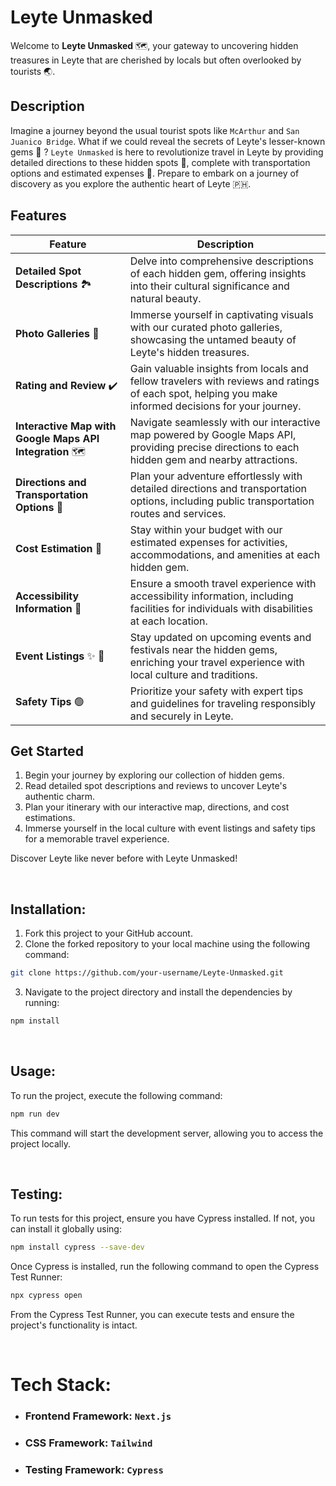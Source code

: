 # Leyte Unmasked

Welcome to **Leyte Unmasked** :world_map:, your gateway to uncovering hidden treasures in Leyte that are cherished by locals but often overlooked by tourists :earth_asia:.

## Description

Imagine a journey beyond the usual tourist spots like `McArthur` and `San Juanico Bridge`. What if we could reveal the secrets of Leyte's lesser-known gems :gem: ? `Leyte Unmasked` is here to revolutionize travel in Leyte by providing detailed directions to these hidden spots :sunrise_over_mountains:, complete with transportation options and estimated expenses :receipt:. Prepare to embark on a journey of discovery as you explore the authentic heart of Leyte :philippines:.

## Features

| Feature                                                          | Description                                                                                                                                          |
| ---------------------------------------------------------------- | ---------------------------------------------------------------------------------------------------------------------------------------------------- |
| **Detailed Spot Descriptions** :national_park:                   | Delve into comprehensive descriptions of each hidden gem, offering insights into their cultural significance and natural beauty.                     |
| **Photo Galleries** :camera_flash:                               | Immerse yourself in captivating visuals with our curated photo galleries, showcasing the untamed beauty of Leyte's hidden treasures.                 |
| **Rating and Review** :heavy_check_mark:                         | Gain valuable insights from locals and fellow travelers with reviews and ratings of each spot, helping you make informed decisions for your journey. |
| **Interactive Map with Google Maps API Integration** :world_map: | Navigate seamlessly with our interactive map powered by Google Maps API, providing precise directions to each hidden gem and nearby attractions.     |
| **Directions and Transportation Options** :taxi:                 | Plan your adventure effortlessly with detailed directions and transportation options, including public transportation routes and services.           |
| **Cost Estimation** :receipt:                                    | Stay within your budget with our estimated expenses for activities, accommodations, and amenities at each hidden gem.                                |
| **Accessibility Information** :information_desk_person:          | Ensure a smooth travel experience with accessibility information, including facilities for individuals with disabilities at each location.           |
| **Event Listings** :sparkles: :tada:                             | Stay updated on upcoming events and festivals near the hidden gems, enriching your travel experience with local culture and traditions.              |
| **Safety Tips** :green_circle:                                   | Prioritize your safety with expert tips and guidelines for traveling responsibly and securely in Leyte.                                              |

## Get Started

1. Begin your journey by exploring our collection of hidden gems.
2. Read detailed spot descriptions and reviews to uncover Leyte's authentic charm.
3. Plan your itinerary with our interactive map, directions, and cost estimations.
4. Immerse yourself in the local culture with event listings and safety tips for a memorable travel experience.

Discover Leyte like never before with Leyte Unmasked!

<br>

## Installation:

1. Fork this project to your GitHub account.
2. Clone the forked repository to your local machine using the following command:

```bash
git clone https://github.com/your-username/Leyte-Unmasked.git
```

3. Navigate to the project directory and install the dependencies by running:

```bash
npm install
```

<br>

## Usage:

To run the project, execute the following command:

```bash
npm run dev
```

This command will start the development server, allowing you to access the project locally.

<br>

## Testing:

To run tests for this project, ensure you have Cypress installed. If not, you can install it globally using:

```bash
npm install cypress --save-dev
```

Once Cypress is installed, run the following command to open the Cypress Test Runner:

```bash
npx cypress open
```

From the Cypress Test Runner, you can execute tests and ensure the project's functionality is intact.

<br>

# Tech Stack:

- ### Frontend Framework: `Next.js`
- ### CSS Framework: `Tailwind`
- ### Testing Framework: `Cypress`

 <br>
